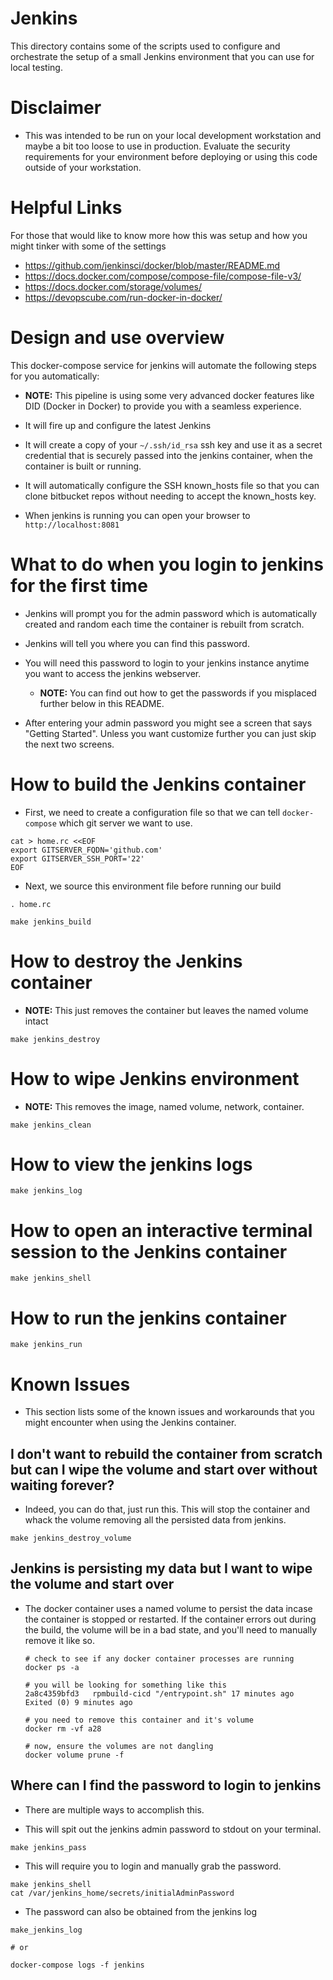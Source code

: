Jenkins
=======

This directory contains some of the scripts used to configure and
orchestrate the setup of a small Jenkins environment that you can use
for local testing.

# Disclaimer

* This was intended to be run on your local development workstation and
  maybe a bit too loose to use in production. Evaluate the security
  requirements for your environment before deploying or using this code
  outside of your workstation.

# Helpful Links

For those that would like to know more how this was setup and how you
might tinker with some of the settings

* https://github.com/jenkinsci/docker/blob/master/README.md
* https://docs.docker.com/compose/compose-file/compose-file-v3/
* https://docs.docker.com/storage/volumes/
* https://devopscube.com/run-docker-in-docker/


# Design and use overview

This docker-compose service for jenkins will automate the following
steps for you automatically:

* **NOTE:** This pipeline is using some very advanced docker features
  like DID (Docker in Docker) to provide you with a seamless experience.

* It will fire up and configure the latest Jenkins
* It will create a copy of your `~/.ssh/id_rsa` ssh key and use it as a
  secret credential that is securely passed into the jenkins container,
  when the container is built or running.
* It will automatically configure the SSH known_hosts file so that you
  can clone bitbucket repos without needing to accept the known_hosts
  key.
* When jenkins is running you can open your browser to `http://localhost:8081`

# What to do when you login to jenkins for the first time

* Jenkins will prompt you for the admin password which is automatically
  created and random each time the container is rebuilt from scratch.
* Jenkins will tell you where you can find this password.
* You will need this password to login to your jenkins instance anytime you want to
  access the jenkins webserver.

   * **NOTE:** You can find out how to get the passwords if you misplaced further
     below in this README.

* After entering your admin password you might see a screen that says
  "Getting Started". Unless you want customize further you can just
  skip the next two screens.

# How to build the Jenkins container

- First, we need to create a configuration file so that we can tell
  `docker-compose` which git server we want to use.

```
cat > home.rc <<EOF
export GITSERVER_FQDN='github.com'
export GITSERVER_SSH_PORT='22'
EOF
```

- Next, we source this environment file before running our build

```
. home.rc
```

```
make jenkins_build
```

# How to destroy the Jenkins container

* **NOTE:** This just removes the container but leaves the named volume intact

```
make jenkins_destroy
```

# How to wipe Jenkins environment

* **NOTE:** This removes the image, named volume, network, container.

```
make jenkins_clean
```

# How to view the jenkins logs

```
make jenkins_log
```

# How to open an interactive terminal session to the Jenkins container

```
make jenkins_shell
```

# How to run the jenkins container

```
make jenkins_run
```

# Known Issues

* This section lists some of the known issues and workarounds that you
  might encounter when using the Jenkins container.

## I don't want to rebuild the container from scratch but can I wipe the volume and start over without waiting forever?

* Indeed, you can do that, just run this. This will stop the container and whack the volume removing all the persisted data from jenkins.

```
make jenkins_destroy_volume
```

## Jenkins is persisting my data but I want to wipe the volume and start over

* The docker container uses a named volume to persist the data incase
  the container is stopped or restarted. If the container errors out
  during the build, the volume will be in a bad state, and you'll need to
  manually remove it like so.

  ```
  # check to see if any docker container processes are running
  docker ps -a

  # you will be looking for something like this
  2a8c4359bfd3   rpmbuild-cicd "/entrypoint.sh" 17 minutes ago   Exited (0) 9 minutes ago

  # you need to remove this container and it's volume
  docker rm -vf a28

  # now, ensure the volumes are not dangling
  docker volume prune -f
  ```

## Where can I find the password to login to jenkins

* There are multiple ways to accomplish this.

* This will spit out the jenkins admin password to stdout on your terminal.

```
make jenkins_pass
```

* This will require you to login and manually grab the password.

```
make jenkins_shell
cat /var/jenkins_home/secrets/initialAdminPassword
```

* The password can also be obtained from the jenkins log

```
make_jenkins_log

# or

docker-compose logs -f jenkins
```
